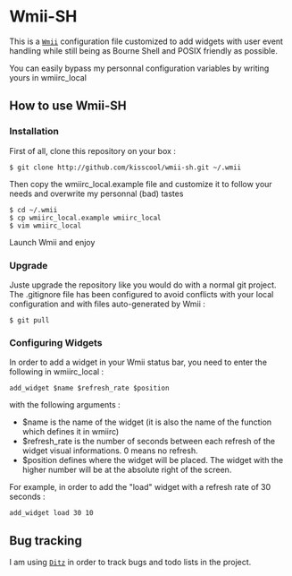 Wmii-SH
=======

This is a [`Wmii`](http://wmii.suckless.org/) configuration file customized to add widgets with user event handling while still being as Bourne Shell and POSIX friendly as possible.

You can easily bypass my personnal configuration variables by writing yours in wmiirc_local

How to use Wmii-SH
------------------

### Installation

First of all, clone this repository on your box :

	$ git clone http://github.com/kisscool/wmii-sh.git ~/.wmii

Then copy the wmiirc_local.example file and customize it to follow your needs and overwrite my personnal (bad) tastes

	$ cd ~/.wmii
	$ cp wmiirc_local.example wmiirc_local
	$ vim wmiirc_local

Launch Wmii and enjoy

### Upgrade

Juste upgrade the repository like you would do with a normal git project. The .gitignore file has been configured to avoid conflicts with your local configuration and with files auto-generated by Wmii :

	$ git pull

### Configuring Widgets

In order to add a widget in your Wmii status bar, you need to enter the following in wmiirc_local :

	add_widget $name $refresh_rate $position

with the following arguments :
* $name is the name of the widget (it is also the name of the function which defines it in wmiirc)
* $refresh_rate is the number of seconds between each refresh of the widget visual informations. 0 means no refresh.
* $position defines where the widget will be placed. The widget with the higher number will be at the absolute right of the screen.

For example, in order to add the "load" widget with a refresh rate of 30 seconds :

	add_widget load 30 10

Bug tracking
------------

I am using [`Ditz`](http://ditz.rubyforge.org/) in order to track bugs and todo lists in the project.
